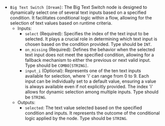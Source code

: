 - `Big Text Switch [Dream]`: The Big Text Switch node is designed to dynamically select one of several text inputs based on a specified condition. It facilitates conditional logic within a flow, allowing for the selection of text values based on runtime criteria.
    - Inputs:
        - `select` (Required): Specifies the index of the text input to be selected. It plays a crucial role in determining which text input is chosen based on the condition provided. Type should be `INT`.
        - `on_missing` (Required): Defines the behavior when the selected text input does not meet the specified condition, allowing for a fallback mechanism to either the previous or next valid input. Type should be `COMBO[STRING]`.
        - `input_i` (Optional): Represents one of the ten text inputs available for selection, where 'i' can range from 0 to 9. Each input can be individually set to a default value, ensuring a value is always available even if not explicitly provided. The index 'i' allows for dynamic selection among multiple inputs. Type should be `STRING`.
    - Outputs:
        - `selected`: The text value selected based on the specified condition and inputs. It represents the outcome of the conditional logic applied by the node. Type should be `STRING`.
